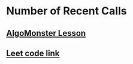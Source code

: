 # Number of Recent Calls

## [ AlgoMonster Lesson ](https://algo.monster/liteproblems/933)

## [ Leet code link ](https://leetcode.com/problems/number-of-recent-calls/description/)
